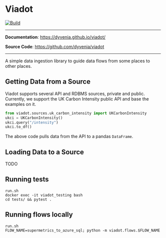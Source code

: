 # Viadot
<p>
<a href="https://github.com/psf/black" target="_blank">
    <img src="https://img.shields.io/badge/code%20style-black-000000.svg" alt="Build">
</a>
</p>

---

**Documentation**: <a href="https://dyvenia.github.io/viadot/" target="_blank">https://dyvenia.github.io/viadot/</a>

**Source Code**: <a href="https://github.com/dyvenia/viadot" target="_blank">https://github.com/dyvenia/viadot</a>

---

A simple data ingestion library to guide data flows from some places to other places.

## Getting Data from a Source

Viadot supports several API and RDBMS sources, private and public. Currently, we support the UK Carbon Intensity public API and base the examples on it.

```python
from viadot.sources.uk_carbon_intensity import UKCarbonIntensity
ukci = UKCarbonIntensity()
ukci.query("/intensity")
ukci.to_df()
```

The above code pulls data from the API to a pandas `DataFrame`.

## Loading Data to a Source

TODO

## Running tests
```
run.sh
docker exec -it viadot_testing bash
cd tests/ && pytest .
```

## Running flows locally
```
run.sh
FLOW_NAME=supermetrics_to_azure_sql; python -m viadot.flows.$FLOW_NAME
```
